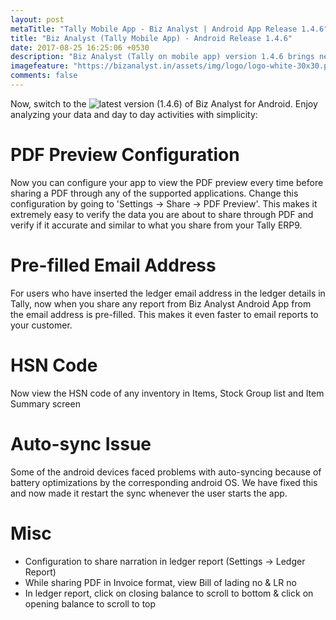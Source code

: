 ```yaml
---
layout: post
metaTitle: "Tally Mobile App - Biz Analyst | Android App Release 1.4.6"
title: "Biz Analyst (Tally Mobile App) - Android Release 1.4.6"
date: 2017-08-25 16:25:06 +0530
description: "Biz Analyst (Tally on mobile app) version 1.4.6 brings new features to support GST and also to make sharing easy"
imagefeature: "https://bizanalyst.in/assets/img/logo/logo-white-30x30.png"
comments: false
---
```


Now, switch to the ![latest version (1.4.6) of Biz Analyst for Android](https://play.google.com/store/apps/details?id=in.bizanalyst). Enjoy analyzing your data and day to day activities with simplicity:

PDF Preview Configuration
=========================
Now you can configure your app to view the PDF preview every time before sharing a PDF through any of the supported applications. Change this configuration by going to 'Settings -> Share -> PDF Preview'. This makes it extremely easy to verify the data you are about to share through PDF and verify if it accurate and similar to what you share from your Tally ERP9.

Pre-filled Email Address
========================
For users who have inserted the ledger email address in the ledger details in Tally, now when you share any report from Biz Analyst Android App from the email address is pre-filled. This makes it even faster to email reports to your customer.

HSN Code
========
Now view the HSN code of any inventory in Items, Stock Group list and Item Summary screen

Auto-sync Issue
===============
Some of the android devices faced problems with auto-syncing because of battery optimizations by the corresponding android OS. We have fixed this and now made it restart the sync whenever the user starts the app.

Misc
====
+ Configuration to share narration in ledger report (Settings -> Ledger Report)
+ While sharing PDF in Invoice format, view Bill of lading no & LR no
+ In ledger report, click on closing balance to scroll to bottom & click on opening balance to scroll to top
